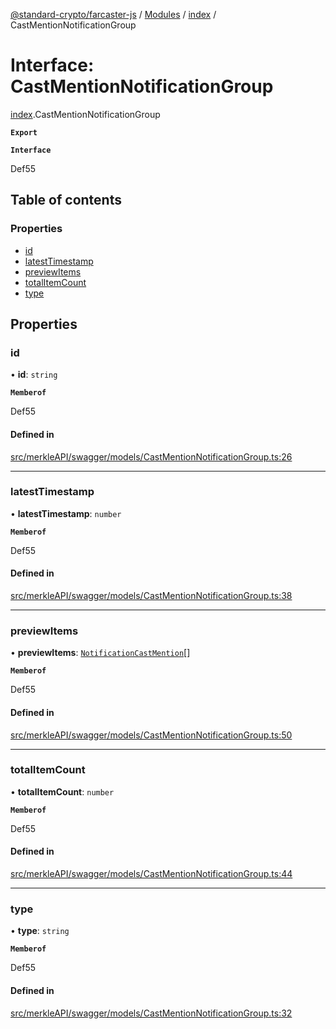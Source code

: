 [@standard-crypto/farcaster-js](../README.md) / [Modules](../modules.md) / [index](../modules/index.md) / CastMentionNotificationGroup

# Interface: CastMentionNotificationGroup

[index](../modules/index.md).CastMentionNotificationGroup

**`Export`**

**`Interface`**

Def55

## Table of contents

### Properties

- [id](index.CastMentionNotificationGroup.md#id)
- [latestTimestamp](index.CastMentionNotificationGroup.md#latesttimestamp)
- [previewItems](index.CastMentionNotificationGroup.md#previewitems)
- [totalItemCount](index.CastMentionNotificationGroup.md#totalitemcount)
- [type](index.CastMentionNotificationGroup.md#type)

## Properties

### id

• **id**: `string`

**`Memberof`**

Def55

#### Defined in

[src/merkleAPI/swagger/models/CastMentionNotificationGroup.ts:26](https://github.com/standard-crypto/farcaster-js/blob/main/src/merkleAPI/swagger/models/CastMentionNotificationGroup.ts#L26)

___

### latestTimestamp

• **latestTimestamp**: `number`

**`Memberof`**

Def55

#### Defined in

[src/merkleAPI/swagger/models/CastMentionNotificationGroup.ts:38](https://github.com/standard-crypto/farcaster-js/blob/main/src/merkleAPI/swagger/models/CastMentionNotificationGroup.ts#L38)

___

### previewItems

• **previewItems**: [`NotificationCastMention`](index.NotificationCastMention.md)[]

**`Memberof`**

Def55

#### Defined in

[src/merkleAPI/swagger/models/CastMentionNotificationGroup.ts:50](https://github.com/standard-crypto/farcaster-js/blob/main/src/merkleAPI/swagger/models/CastMentionNotificationGroup.ts#L50)

___

### totalItemCount

• **totalItemCount**: `number`

**`Memberof`**

Def55

#### Defined in

[src/merkleAPI/swagger/models/CastMentionNotificationGroup.ts:44](https://github.com/standard-crypto/farcaster-js/blob/main/src/merkleAPI/swagger/models/CastMentionNotificationGroup.ts#L44)

___

### type

• **type**: `string`

**`Memberof`**

Def55

#### Defined in

[src/merkleAPI/swagger/models/CastMentionNotificationGroup.ts:32](https://github.com/standard-crypto/farcaster-js/blob/main/src/merkleAPI/swagger/models/CastMentionNotificationGroup.ts#L32)
